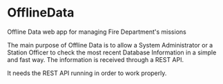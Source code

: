 # OfflineData
Offline Data web app for managing Fire Department's missions

The main purpose of Offline Data is to allow a System Administrator or a Station Officer to check the most recent Database Information in a simple and fast way. The information is received through a REST API.

It needs the REST API running in order to work properly.